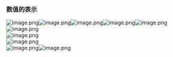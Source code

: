 <a name="eYsI0"></a>
### 数值的表示
![image.png](https://cdn.nlark.com/yuque/0/2022/png/2476579/1651826743803-e7e43279-fef9-42de-87a9-828e16536790.png#clientId=ubcb2bd99-3da5-4&from=paste&height=764&id=u9ce2ae8b&originHeight=1051&originWidth=1920&originalType=binary&ratio=1&rotation=0&showTitle=false&size=1131489&status=done&style=none&taskId=u9ca09304-74e3-4859-a296-231f8497d5a&title=&width=1396.3636363636363)![image.png](https://cdn.nlark.com/yuque/0/2022/png/2476579/1651827505089-2e7c1e6c-4fcb-4dc7-917c-515c9ab1f07b.png#clientId=ubcb2bd99-3da5-4&from=paste&height=764&id=u47c4bb11&originHeight=1051&originWidth=1920&originalType=binary&ratio=1&rotation=0&showTitle=false&size=1384396&status=done&style=none&taskId=uab3077a0-d2ba-4343-a037-f9fc1904b1c&title=&width=1396.3636363636363)![image.png](https://cdn.nlark.com/yuque/0/2022/png/2476579/1651827855857-32de0d78-81b4-4e4c-a3ec-e05dd5067d0b.png#clientId=ubcb2bd99-3da5-4&from=paste&height=764&id=u018f9563&originHeight=1051&originWidth=1920&originalType=binary&ratio=1&rotation=0&showTitle=false&size=1050774&status=done&style=none&taskId=ub2c4e32a-0cfb-4f23-9ea4-d2f53d36a65&title=&width=1396.3636363636363)![image.png](https://cdn.nlark.com/yuque/0/2022/png/2476579/1651827912006-a95c60a9-a7b6-43a7-9320-f2897a3acda2.png#clientId=ubcb2bd99-3da5-4&from=paste&height=764&id=u1162458a&originHeight=1051&originWidth=1920&originalType=binary&ratio=1&rotation=0&showTitle=false&size=953881&status=done&style=none&taskId=u729b5756-7fdc-4b07-85a5-52d3c11a2a3&title=&width=1396.3636363636363)![image.png](https://cdn.nlark.com/yuque/0/2022/png/2476579/1651828731169-edeadfdb-6cd9-42ad-8875-a9452e9830a5.png#clientId=ubcb2bd99-3da5-4&from=paste&height=764&id=ud1bf915f&originHeight=1051&originWidth=1920&originalType=binary&ratio=1&rotation=0&showTitle=false&size=1051553&status=done&style=none&taskId=uca764de0-bb8e-4581-9310-81bed58fdb7&title=&width=1396.3636363636363)<br />![image.png](https://cdn.nlark.com/yuque/0/2022/png/2476579/1651838949699-233c71ff-09a1-441f-ad6b-da8e15e1bc75.png#clientId=u86b9d1b1-d074-4&from=paste&height=785&id=ub1adcdf7&originHeight=1080&originWidth=1920&originalType=binary&ratio=1&rotation=0&showTitle=false&size=1295705&status=done&style=none&taskId=uc6ab1397-9645-4e5b-9947-dde1cca5926&title=&width=1396.3636363636363)<br />![image.png](https://cdn.nlark.com/yuque/0/2022/png/2476579/1651839207595-6eaf1662-d637-464e-9411-8c3349198d89.png#clientId=u86b9d1b1-d074-4&from=paste&height=764&id=udda003ea&originHeight=1051&originWidth=1920&originalType=binary&ratio=1&rotation=0&showTitle=false&size=944483&status=done&style=none&taskId=ua6165ebb-600c-44f2-bf16-8ea61a21d87&title=&width=1396.3636363636363)<br />![image.png](https://cdn.nlark.com/yuque/0/2022/png/2476579/1651839410365-caea426f-e655-4fca-9fb0-9f867da0b89d.png#clientId=u86b9d1b1-d074-4&from=paste&height=764&id=u67e158e7&originHeight=1051&originWidth=1920&originalType=binary&ratio=1&rotation=0&showTitle=false&size=983870&status=done&style=none&taskId=ua6f24997-fd34-4229-8dbe-cb4a3ae6bb9&title=&width=1396.3636363636363)<br />![image.png](https://cdn.nlark.com/yuque/0/2022/png/2476579/1651839554770-0a8a3b7c-b18b-41cb-be72-aaa2acc292e1.png#clientId=u86b9d1b1-d074-4&from=paste&height=764&id=u8a3b451d&originHeight=1051&originWidth=1920&originalType=binary&ratio=1&rotation=0&showTitle=false&size=744092&status=done&style=none&taskId=u37cd2ccd-e683-42af-b1f2-3b6f54a31a1&title=&width=1396.3636363636363)![image.png](https://cdn.nlark.com/yuque/0/2022/png/2476579/1651839617027-fe67bf28-0750-42ad-a5f7-6c396dcf92d6.png#clientId=u86b9d1b1-d074-4&from=paste&height=764&id=ua1d23ce7&originHeight=1051&originWidth=1920&originalType=binary&ratio=1&rotation=0&showTitle=false&size=786627&status=done&style=none&taskId=u58a047e1-7865-4147-ad32-56ff2ab530b&title=&width=1396.3636363636363)
